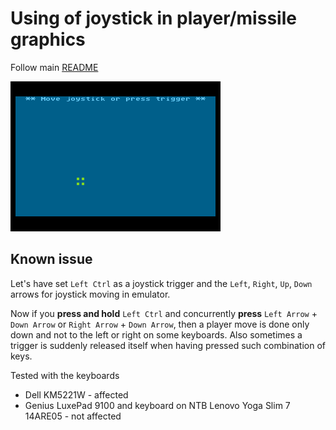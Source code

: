 # Using of joystick in player/missile graphics

Follow main [README](../README.md)

![P/M Graphics](./pm_graphics.gif)

## Known issue

Let's have set `Left Ctrl` as a joystick trigger and the `Left`, `Right`, `Up`, `Down` arrows for joystick moving in emulator.

Now if you **press and hold** `Left Ctrl` and concurrently **press** `Left Arrow` + `Down Arrow` or `Right Arrow` + `Down Arrow`, then a player move is done only down and not to the left or right on some keyboards. Also sometimes a trigger is suddenly released itself when having pressed such combination of keys.

Tested with the keyboards

* Dell KM5221W - affected
* Genius LuxePad 9100 and keyboard on NTB Lenovo Yoga Slim 7 14ARE05 - not affected
